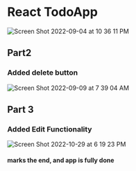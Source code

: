 # React TodoApp

![Screen Shot 2022-09-04 at 10 36 11 PM](https://user-images.githubusercontent.com/88326256/188330644-bf1ca13c-a9be-4fa8-8c02-6f7570d566de.png)

## Part2
### Added delete button

![Screen Shot 2022-09-09 at 7 39 04 AM](https://user-images.githubusercontent.com/88326256/189273048-6a7e954e-bdf1-4cc6-8383-519326f15b03.png)

## Part 3
### Added Edit Functionality

![Screen Shot 2022-10-29 at 6 19 23 PM](https://user-images.githubusercontent.com/88326256/198839510-5b926845-d08d-49b9-ad7a-f870de4b98dc.png)

#### marks the end, and app is fully done
